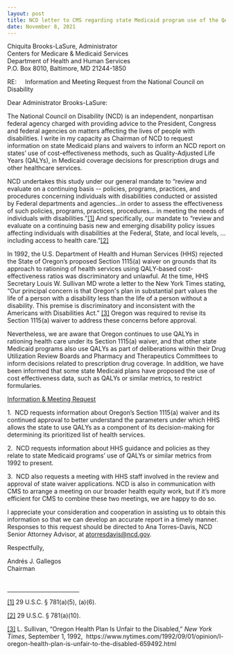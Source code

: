 ```yaml
---
layout: post
title: NCD letter to CMS regarding state Medicaid program use of the QALY
date: November 8, 2021
---
```

<p>Chiquita Brooks-LaSure, Administrator<br/>Centers for Medicare &amp; Medicaid Services<br/>Department of Health and Human Services<br/>P.O. Box 8010, Baltimore, MD 21244-1850</p><p>RE: &nbsp;&nbsp;&nbsp; Information and Meeting Request from the National Council on Disability</p><p style="margin-left:.05pt;">Dear Administrator Brooks-LaSure:</p><p style="margin-left:.05pt;">The National Council on Disability (NCD) is an independent, nonpartisan federal agency charged with providing advice to the President, Congress and federal agencies on matters affecting the lives of people with disabilities. I write in my capacity as Chairman of NCD to request information on state Medicaid plans and waivers to inform an NCD report on states&rsquo; use of cost-effectiveness methods, such as Quality-Adjusted Life Years (QALYs), in Medicaid coverage decisions for prescription drugs and other healthcare services.</p><p style="margin-left:.05pt;">NCD undertakes this study under our general mandate to &ldquo;review and evaluate on a continuing basis -- policies, programs, practices, and procedures concerning individuals with disabilities conducted or assisted by Federal departments and agencies&hellip;in order to assess the effectiveness of such policies, programs, practices, procedures&hellip; in meeting the needs of individuals with disabilities.&rdquo;<a href="#_ftn1" name="_ftnref1" style="background-color: rgb(255, 255, 255);" title="">[1]</a> And specifically, our mandate to &ldquo;review and evaluate on a continuing basis new and emerging disability policy issues affecting individuals with disabilities at the Federal, State, and local levels, &hellip; including access to health care.&rdquo;<a href="#_ftn2" name="_ftnref2" style="background-color: rgb(255, 255, 255);" title="">[2]</a></p><p style="margin-left:.05pt;">In 1992, the U.S. Department of Health and Human Services (HHS) rejected the State of Oregon&rsquo;s proposed Section 1115(a) waiver on grounds that its approach to rationing of health services using QALY-based cost-effectiveness ratios was discriminatory and unlawful. At the time, HHS Secretary Louis W. Sullivan MD wrote a letter to the New York Times stating, &ldquo;Our principal concern is that Oregon&#39;s plan in substantial part values the life of a person with a disability less than the life of a person without a disability. This premise is discriminatory and inconsistent with the Americans with Disabilities Act.&rdquo; <a href="#_ftn3" name="_ftnref3" style="background-color: rgb(255, 255, 255);" title="">[3]</a> Oregon was required to revise its Section 1115(a) waiver to address these concerns before approval.</p><p style="margin-left:.05pt;">Nevertheless, we are aware that Oregon continues to use QALYs in rationing health care under its Section 1115(a) waiver, and that other state Medicaid programs also use QALYs as part of deliberations within their Drug Utilization Review Boards and Pharmacy and Therapeutics Committees to inform decisions related to prescription drug coverage. In addition, we have been informed that some state Medicaid plans have proposed the use of cost effectiveness data, such as QALYs or similar metrics, to restrict formularies.</p><p style="margin-left:.05pt;"><u>Information &amp; Meeting Request</u></p><p style="margin-left:.05pt;">1.&nbsp; NCD requests information about Oregon&rsquo;s Section 1115(a) waiver and its continued approval to better understand the parameters under which HHS allows the state to use QALYs as a component of its decision-making for determining its prioritized list of health services.</p><p style="margin-left:.05pt;">2.&nbsp; NCD requests information about HHS guidance and policies as they relate to state Medicaid programs&rsquo; use of QALYs or similar metrics from 1992 to present.</p><p style="margin-left:.05pt;">3.&nbsp; NCD also requests a meeting with HHS staff involved in the review and approval of state waiver applications. NCD is also in communication with CMS to arrange a meeting on our broader health equity work, but if it&rsquo;s more efficient for CMS to combine these two meetings, we are happy to do so.</p><p style="margin-left:.05pt;">I appreciate your consideration and cooperation in assisting us to obtain this information so that we can develop an accurate report in a timely manner. Responses to this request should be directed to Ana Torres-Davis, NCD Senior Attorney Advisor, at <a href="mailto:atorresdavis@ncd.gov">atorresdavis@ncd.gov</a>.</p><p style="margin-left:.05pt;">Respectfully,&nbsp;</p><p style="margin-left:.05pt;">Andrés J. Gallegos<br/>Chairman</p><div><br clear="all" /><hr align="left" size="1" width="33%" /><div id="ftn1"><p><a href="#_ftnref1" name="_ftn1" title="">[1]</a> 29 U.S.C. &sect; 781(a)(5), (a)(6).</p></div><div id="ftn2"><p><a href="#_ftnref2" name="_ftn2" title="">[2]</a> 29 U.S.C. &sect; 781(a)(10).</p></div><div id="ftn3"><p><a href="#_ftnref3" name="_ftn3" title="">[3]</a> L. Sullivan, &ldquo;Oregon Health Plan Is Unfair to the Disabled,&rdquo; <em>New York Times</em>, September 1, 1992,&nbsp; https://www.nytimes.com/1992/09/01/opinion/l-oregon-health-plan-is-unfair-to-the-disabled-659492.html</p></div></div><p>&nbsp;</p>